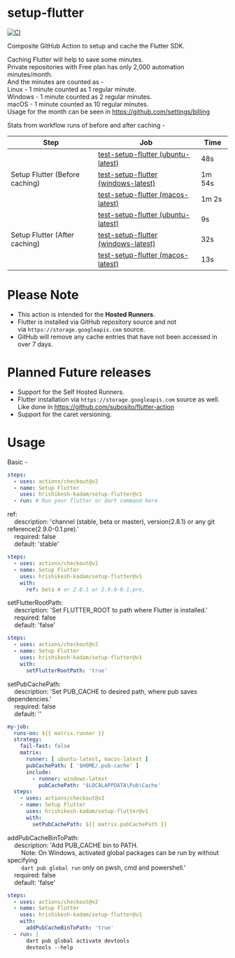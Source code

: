 # setup-flutter

[![CI](https://github.com/hrishikesh-kadam/setup-flutter/actions/workflows/ci.yml/badge.svg)](https://github.com/hrishikesh-kadam/setup-flutter/actions/workflows/ci.yml)

Composite GitHub Action to setup and cache the Flutter SDK.

Caching Flutter will help to save some minutes. <br/>
Private repositories with Free plan has only 2,000 automation minutes/month. <br/>
And the minutes are counted as - <br/>
Linux - 1 minute counted as 1 regular minute. <br/>
Windows - 1 minute counted as 2 regular minutes. <br/>
macOS - 1 minute counted as 10 regular minutes. <br/>
Usage for the month can be seen in https://github.com/settings/billing

Stats from workflow runs of before and after caching - 

<table>
    <thead>
        <tr>
            <th>Step</th>
            <th>Job</th>
            <th>Time</th>
        </tr>
    </thead>
    <tbody>
        <tr>
            <td rowspan="3">Setup Flutter (Before caching)</td>
            <td><a href="https://github.com/hrishikesh-kadam/setup-flutter/runs/4484397669?check_suite_focus=true">test-setup-flutter (ubuntu-latest)</a></td>
            <td>48s</td>
        </tr>
        <tr>
            <td><a href="https://github.com/hrishikesh-kadam/setup-flutter/runs/4484397722?check_suite_focus=true">test-setup-flutter (windows-latest)</a></td>
            <td>1m 54s</td>
        </tr>
        <tr>
            <td><a href="https://github.com/hrishikesh-kadam/setup-flutter/runs/4484397797?check_suite_focus=true">test-setup-flutter (macos-latest)</a></td>
            <td>1m 2s</td>
        </tr>
        <tr>
            <td rowspan="3">Setup Flutter (After caching)</td>
            <td><a href="https://github.com/hrishikesh-kadam/setup-flutter/runs/4484539956?check_suite_focus=true">test-setup-flutter (ubuntu-latest)</a></td>
            <td>9s</td>
        </tr>
        <tr>
            <td><a href="https://github.com/hrishikesh-kadam/setup-flutter/runs/4484540003?check_suite_focus=true">test-setup-flutter (windows-latest)</a></td>
            <td>32s</td>
        </tr>
        <tr>
            <td><a href="https://github.com/hrishikesh-kadam/setup-flutter/runs/4484540044?check_suite_focus=true">test-setup-flutter (macos-latest)</a></td>
            <td>13s</td>
        </tr>
    </tbody>
</table>


# Please Note

- This action is intended for the **Hosted Runners**.
- Flutter is installed via GitHub repository source and not <br/>
  via `https://storage.googleapis.com` source.
- GitHub will remove any cache entries that have not been accessed in over 7 days.


# Planned Future releases 

- Support for the Self Hosted Runners.
- Flutter installation via `https://storage.googleapis.com` source as well. <br/>
  Like done in https://github.com/subosito/flutter-action
- Support for the caret versioning.


# Usage

Basic - 

```yml
steps:
  - uses: actions/checkout@v2
  - name: Setup Flutter
    uses: hrishikesh-kadam/setup-flutter@v1
  - run: # Run your flutter or dart command here
```

ref: <br/>
&nbsp; &nbsp; description: 'channel (stable, beta or master), version(2.8.1) or any git reference(2.9.0-0.1.pre).' <br/>
&nbsp; &nbsp; required: false <br/>
&nbsp; &nbsp; default: 'stable' <br/>

```yml
steps:
  - uses: actions/checkout@v2
  - name: Setup Flutter
    uses: hrishikesh-kadam/setup-flutter@v1
    with:
      ref: beta # or 2.8.1 or 2.9.0-0.1.pre,
```

setFlutterRootPath: <br/>
&nbsp; &nbsp; description: 'Set FLUTTER_ROOT to path where Flutter is installed.' <br/>
&nbsp; &nbsp; required: false <br/>
&nbsp; &nbsp; default: 'false' <br/>

```yml
steps:
  - uses: actions/checkout@v2
  - name: Setup Flutter
    uses: hrishikesh-kadam/setup-flutter@v1
    with:
      setFlutterRootPath: 'true'
```

setPubCachePath: <br/>
&nbsp; &nbsp; description: 'Set PUB_CACHE to desired path, where pub saves dependencies.' <br/>
&nbsp; &nbsp; required: false <br/>
&nbsp; &nbsp; default: '' <br/>

```yml
my-job:
  runs-on: ${{ matrix.runner }}
  strategy:
    fail-fast: false
    matrix:
      runner: [ ubuntu-latest, macos-latest ]
      pubCachePath: [ '$HOME/.pub-cache' ]
      include:
        - runner: windows-latest
          pubCachePath: '$LOCALAPPDATA\Pub\Cache'
  steps:
    - uses: actions/checkout@v2
    - name: Setup Flutter
      uses: hrishikesh-kadam/setup-flutter@v1
      with:
        setPubCachePath: ${{ matrix.pubCachePath }}
```

addPubCacheBinToPath: <br/>
&nbsp; &nbsp; description: 'Add PUB_CACHE bin to PATH. <br/>
&nbsp; &nbsp; &nbsp; &nbsp; Note: On Windows, activated global packages can be run by without specifying <br/>
&nbsp; &nbsp; &nbsp; &nbsp; `dart pub global run` only on pwsh, cmd and powershell.' <br/>
&nbsp; &nbsp; required: false <br/>
&nbsp; &nbsp; default: 'false' <br/>

```yml
steps:
  - uses: actions/checkout@v2
  - name: Setup Flutter
    uses: hrishikesh-kadam/setup-flutter@v1
    with:
      addPubCacheBinToPath: 'true'
  - run: |
      dart pub global activate devtools
      devtools --help
```

